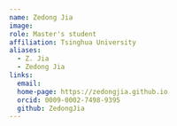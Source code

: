 ```yaml
---
name: Zedong Jia
image: 
role: Master's student
affiliation: Tsinghua University
aliases:
  - Z. Jia
  - Zedong Jia
links:
  email: 
  home-page: https://zedongjia.github.io
  orcid: 0009-0002-7498-9395
  github: ZedongJia
---
```


